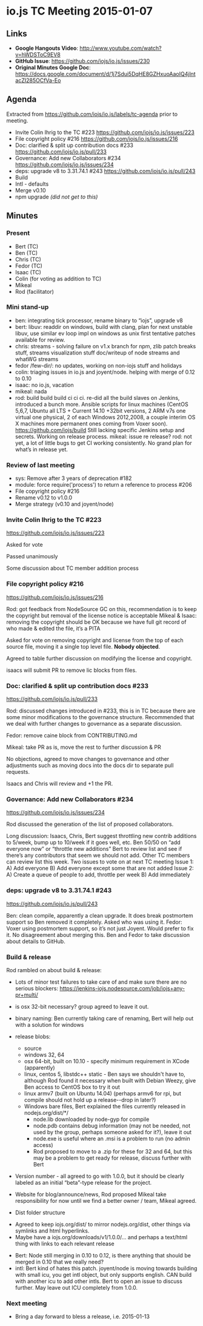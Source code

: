 # io.js TC Meeting 2015-01-07

## Links

* **Google Hangouts Video**: http://www.youtube.com/watch?v=hWDSToC9EV8
* **GitHub Issue**: https://github.com/iojs/io.js/issues/230
* **Original Minutes Google Doc**: https://docs.google.com/document/d/1j7Sdui5DqHE8GZHxuoAaoIQ4jlntacZI285OCfVa-Eo

## Agenda

Extracted from https://github.com/iojs/io.js/labels/tc-agenda prior to meeting.

* Invite Colin Ihrig to the TC #223 https://github.com/iojs/io.js/issues/223
* File copyright policy #216 https://github.com/iojs/io.js/issues/216
* Doc: clarified & split up contribution docs #233 https://github.com/iojs/io.js/pull/233
* Governance: Add new Collaborators #234 https://github.com/iojs/io.js/issues/234
* deps: upgrade v8 to 3.31.74.1 #243 https://github.com/iojs/io.js/pull/243
* Build
* Intl - defaults
* Merge v0.10
* npm upgrade _(did not get to this)_

## Minutes

### Present

* Bert (TC)
* Ben (TC)
* Chris (TC)
* Fedor (TC)
* Isaac (TC)
* Colin (for voting as addition to TC)
* Mikeal
* Rod (facilitator)

### Mini stand-up

* ben: integrating tick processor, rename binary to “iojs”, upgrade v8
* bert: libuv: readdir on windows, build with clang, plan for next unstable libuv, use similar ev loop impl on windows as unix first tentative patches available for review.
* chris: streams - solving failure on v1.x branch for npm, zlib patch breaks stuff, streams visualization stuff doc/writeup of node streams and whatWG streams
* fedor /few-dir/: no updates, working on non-iojs stuff and holidays
* colin: triaging issues in io.js and joyent/node.  helping with merge of 0.12 to 0.10
* isaac: no io.js, vacation
* mikeal: nada
* rod: build build build ci ci ci.  re-did all the build slaves on Jenkins, introduced a bunch more.  Ansible scripts for linux machines (CentOS 5,6,7, Ubuntu all LTS + Current 14.10 +32bit versions, 2 ARM v7s one virtual one physical, 2 of each Windows 2012,2008, a couple interim OS X machines more permanent ones coming from Voxer soon).  https://github.com/iojs/build Still lacking specific Jenkins setup and secrets.  Working on release process.
    mikeal: issue re release?
    rod: not yet, a lot of little bugs to get CI working consistently.  No grand plan for what’s in release yet.


### Review of last meeting

* sys: Remove after 3 years of deprecation #182 
* module: force require('process') to return a reference to process #206
* File copyright policy #216
* Rename v0.12 to v1.0.0
* Merge strategy (v0.10 and joyent/node)

### Invite Colin Ihrig to the TC #223 

https://github.com/iojs/io.js/issues/223

Asked for vote

Passed unanimously

Some discussion about TC member addition process

### File copyright policy #216

https://github.com/iojs/io.js/issues/216

Rod: got feedback from NodeSource GC on this, recommendation is to keep the copyright but removal of the license notice is acceptable
Mikeal & Isaac: removing the copyright should be OK because we have full git record of who made & edited the file, it’s a PITA

Asked for vote on removing copyright and license from the top of each source file, moving it a single top level file. **Nobody objected**.

Agreed to table further discussion on modifying the license and copyright.

isaacs will submit PR to remove lic blocks from files.

### Doc: clarified & split up contribution docs #233 

https://github.com/iojs/io.js/pull/233

Rod: discussed changes introduced in #233, this is in TC because there are some minor modifications to the governance structure. Recommended that we deal with further changes to governance as a separate discussion.

Fedor: remove caine block from CONTRIBUTING.md

Mikeal: take PR as is, move the rest to further discussion & PR

No objections, agreed to move changes to governance and other adjustments such as moving docs into the docs dir to separate pull requests.

Isaacs and Chris will review and +1 the PR.


### Governance: Add new Collaborators #234 

https://github.com/iojs/io.js/issues/234

Rod discussed the generation of the list of proposed collaborators. 

Long discussion:
Isaacs, Chris, Bert suggest throttling new contrib additions to 5/week, bump up to 10/week if it goes well, etc.
Ben 50/50 on “add everyone now” or “throttle new additions”
Bert to review list and see if there’s any contributors that seem we should not add.
Other TC members can review list this week.
Two issues to vote on at next TC meeting
Issue 1:
A) Add everyone
B) Add everyone except some that are not added
Issue 2:
A) Create a queue of people to add, throttle per week
B) Add immediately

### deps: upgrade v8 to 3.31.74.1 #243 

https://github.com/iojs/io.js/pull/243

Ben: clean compile, apparently a clean upgrade. It does break postmortem support so Ben removed it completely. Asked who was using it.
Fedor: Voxer using postmortem support, so it’s not just Joyent. Would prefer to fix it.
No disagreement about merging this.
Ben and Fedor to take discussion about details to GitHub.

### Build & release

Rod rambled on about build & release:

* Lots of minor test failures to take care of and make sure there are no serious blockers: https://jenkins-iojs.nodesource.com/job/iojs+any-pr+multi/

* is osx 32-bit necessary? group agreed to leave it out.
* binary naming: Ben currently taking care of renaming, Bert will help out with a solution for windows
* release blobs:
  - source
  - windows 32, 64
  - osx 64-bit, built on 10.10 - specify minimum requirement in XCode (apparently)
  - linux, centos 5, libstdc++ static - Ben says we shouldn't have to, although Rod found it necessary when built with Debian Weezy, give Ben access to CentOS box to try it out
  - linux armv7 (built on Ubuntu 14.04) (perhaps armv6 for rpi, but compile should not hold up a release--drop in later?)
  - Windows bare files, Bert explained the files currently released in nodejs.org/dist/*/
    - node.lib downloaded by node-gyp for compile
    - node.pdb contains debug information (may not be needed, not used by the group, perhaps someone asked for it?), leave it out
    - node.exe is useful where an .msi is a problem to run (no admin access)
    - Rod proposed to move to a .zip for these for 32 and 64, but this may be a problem to get ready for release, discuss further with Bert
* Version number - all agreed to go with 1.0.0, but it should be clearly labeled as an initial “beta”-type release for the project.
* Website for blog/announce/news, Rod proposed Mikeal take responsibility for now until we find a better owner / team, Mikeal agreed.
* Dist folder structure
 - Agreed to keep iojs.org/dist/ to mirror nodejs.org/dist, other things via symlinks and html hyperlinks.
 - Maybe have a iojs.org/downloads/v1/1.0.0/… and perhaps a text/html thing with links to each relevant release

* Bert: Node still merging in 0.10 to 0.12, is there anything that should be merged in 0.10 that we really need?
* intl: Bert kind of hates this patch.  joyent/node is moving towards building with small icu, you get intl object, but only supports english.  CAN build with another icu to add other intls. Bert to open an issue to discuss further. May leave out ICU completely from 1.0.0.


### Next meeting

* Bring a day forward to bless a release, i.e. 2015-01-13


